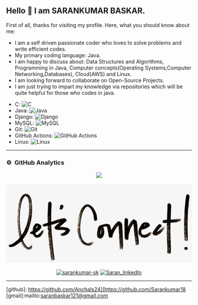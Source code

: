 ## Hello 👋 I am SARANKUMAR BASKAR.



First of all, thanks for visiting my profile. Here, what you should know about me:

- I am a self driven passionate coder who loves to solve problems and write efficient codes.
- My primary coding language: Java.
- I am happy to discuss about: Data Structures and Algorithms, Programming in Java, Computer concepts(Operating Systems,Computer Networking,Databases), Cloud(AWS) and Linux.
- I am looking forward to collaborate on Open-Source Projects.
- I am just trying to impart my knowledge via repositories which will be quite helpful for those who codes in java. 

<!-- ----------- TECH STACK SECTION ------------ -->

- C: ![C](https://img.shields.io/badge/c-%2300599C.svg?style=for-the-badge&logo=c&logoColor=white)
- Java: ![Java](https://img.shields.io/badge/java-%23ED8B00.svg?style=for-the-badge&logo=java&logoColor=white)
- Django: ![Django](https://img.shields.io/badge/django-%23092E20.svg?style=for-the-badge&logo=django&logoColor=white)
- MySQL: ![MySQL](https://img.shields.io/badge/mysql-%2300f.svg?style=for-the-badge&logo=mysql&logoColor=white)
- Git: ![Git](https://img.shields.io/badge/git-%23F05033.svg?style=for-the-badge&logo=git&logoColor=white)
- GitHub Actions: ![GitHub Actions](https://img.shields.io/badge/githubactions-%232671E5.svg?style=for-the-badge&logo=githubactions&logoColor=white)
- Linux: ![Linux](https://img.shields.io/badge/Linux-FCC624?style=for-the-badge&logo=linux&logoColor=black)

<hr>

<!-- ----------- TECH STACK SECTION END------------ -->


### ⚙️ &nbsp;GitHub Analytics
<p align="center">
<a href="https://github.com/Sarankumar18">
  <img height="160em" src="https://github-readme-stats-eight-theta.vercel.app/api?username=Sarankumar18&show_icons=true&theme=algolia&include_all_commits=true&count_private=true"/>
  
  

</a>
</p>

<!-- ----------- CONNECT WITH ME SECTION ------------ -->

![connect-with-me.png](./connect-with-me.png.png)


<p align="center">
<a href="https://discordapp.com/users/Sarankumar18/" target="blank"><img align="center" src="https://img.shields.io/badge/Discord-7289DA?style=for-the-badge&logo=discord&logoColor=white" alt="sarankumar-sk"/></a> <a href="https://www.linkedin.com/in/sarankumar-sk/" target="blank"><img align="center" src="https://img.shields.io/badge/LinkedIn-0077B5?style=for-the-badge&logo=linkedin&logoColor=white" alt="Saran_linkedIn"/></a> 
</p>
<hr>

<!-- ----------- CONNECT WITH ME SECTION END ------------ -->

[linkedin]: https://www.linkedin.com/in/anchal-sharma-57a08714a/
[github]: https://github.com/Anchals24](https://github.com/Sarankumar18
[gmail]:mailto:saranbaskar121@gmail.com

